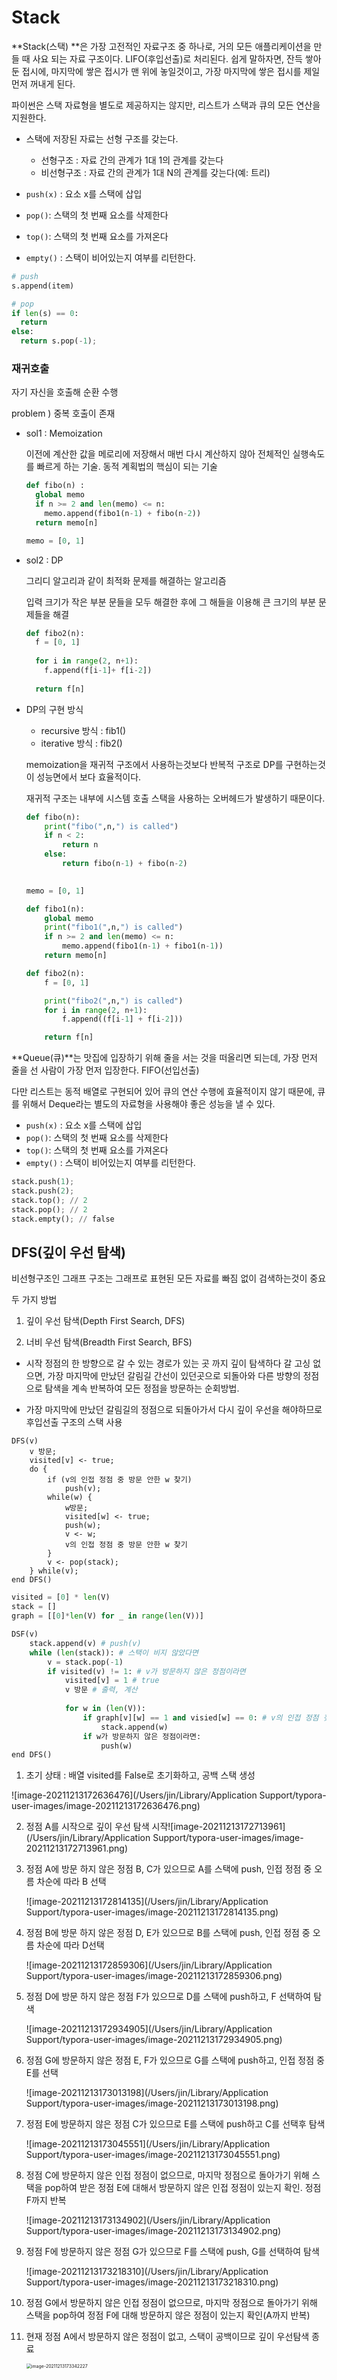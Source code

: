 # Stack

**Stack(스택) **은 가장 고전적인 자료구조 중 하나로, 거의 모든 애플리케이션을 만들 때 사요 되는 자료 구조이다. LIFO(후입선출)로 처리된다. 쉽게 말하자면, 잔득 쌓아둔 접시에, 마지막에 쌓은 접시가 맨 위에 놓일것이고, 가장 마지막에 쌓은 접시를 제일 먼저 꺼내게 된다.

파이썬은 스택 자료형을 별도로 제공하지는 않지만, 리스트가 스택과 큐의 모든 연산을 지원한다. 

* 스택에 저장된 자료는 선형 구조를 갖는다.
  * 선형구조 : 자료 간의 관계가 1대 1의 관계를 갖는다
  * 비선형구조 : 자료 간의 관계가 1대 N의 관계를 갖는다(예: 트리)

* `push(x)` : 요소 x를 스택에 삽입
* `pop()`: 스택의 첫 번째 요소를 삭제한다
* `top()`: 스택의 첫 번째 요소를 가져온다
* `empty()` : 스택이 비어있는지 여부를 리턴한다.

```python
# push
s.append(item)

# pop
if len(s) == 0:
  return
else:
  return s.pop(-1);
```



### 재귀호출

자기 자신을 호출해 순환 수행

problem ) 중복 호출이 존재

* sol1 :  Memoization

  이전에 계산한 값을 메로리에 저장해서 매번 다시 계산하지 않아 전체적인 실행속도를 빠르게 하는 기술. 동적 계획법의 핵심이 되는 기술

  ```python
  def fibo(n) :
    global memo
    if n >= 2 and len(memo) <= n:
      memo.append(fibo1(n-1) + fibo(n-2))
    return memo[n]
  
  memo = [0, 1]
  ```



* sol2 : DP

  그리디 알고리과 같이 최적화 문제를 해결하는 알고리즘

  입력 크기가 작은 부분 문들을 모두 해결한 후에 그 해들을 이용해 큰 크기의 부분 문제들을 해결

  ```python
  def fibo2(n):
    f = [0, 1]
    
    for i in range(2, n+1):
      f.append(f[i-1]+ f[i-2])
    
    return f[n]
  ```



* DP의 구현 방식

  * recursive 방식 : fib1()
  * iterative 방식 : fib2()

  memoization을 재귀적 구조에서 사용하는것보다 반복적 구조로 DP를 구현하는것이 성능면에서 보다 효율적이다.

  재귀적 구조는 내부에 시스템 호출 스택을 사용하는 오버헤드가 발생하기 때문이다.

  ```python
  def fibo(n):
      print("fibo(",n,") is called")
      if n < 2:
          return n
      else:
          return fibo(n-1) + fibo(n-2)
  
        
  memo = [0, 1]
  
  def fibo1(n):
      global memo
      print("fibo1(",n,") is called")
      if n >= 2 and len(memo) <= n:
          memo.append(fibo1(n-1) + fibo1(n-1))
      return memo[n]
  
  def fibo2(n):
      f = [0, 1]
  
      print("fibo2(",n,") is called")
      for i in range(2, n+1):
          f.append((f[i-1] + f[i-2]))
  
      return f[n]
  ```

  

**Queue(큐)**는 맛집에 입장하기 위해 줄을 서는 것을 떠올리면 되는데, 가장 먼저 줄을 선 사람이 가장 먼저 입장한다. FIFO(선입선출)

다만 리스트는 동적 배열로 구현되어 있어 큐의 연산 수행에 효율적이지 않기 때문에, 큐를 위해서 Deque라는 별도의 자료형을 사용해야 좋은 성능을 낼 수 있다.



* `push(x)` : 요소 x를 스택에 삽입
* `pop()`: 스택의 첫 번째 요소를 삭제한다
* `top()`: 스택의 첫 번째 요소를 가져온다
* `empty()` : 스택이 비어있는지 여부를 리턴한다.

```python
stack.push(1);
stack.push(2);
stack.top(); // 2
stack.pop(); // 2
stack.empty(); // false
```





## DFS(깊이 우선 탐색)

비선형구조인 그래프 구조는 그래프로 표현된 모든 자료를 빠짐 없이 검색하는것이 중요

두 가지 방법

1. 깊이 우선 탐색(Depth First Search, DFS)

2. 너비 우선 탐색(Breadth First Search, BFS)



* 시작 정점의 한 방향으로 갈 수 있는 경로가 있는 곳 까지 깊이 탐색하다 갈 고싱 없으면, 가장 마지막에 만났던 갈림길 간선이 있던곳으로 되돌아와 다른 방향의 정점으로 탐색을 계속 반복하여 모든 정점을 방문하는 순회방법.

* 가장 마지막에 만났던 갈림길의 정점으로 되돌아가서 다시 깊이 우선을 해야하므로 후입선출 구조의 스택 사용

```pyt
DFS(v)
	v 방문;
	visited[v] <- true;
	do {
		if (v의 인접 정점 중 방문 안한 w 찾기)
			push(v);
		while(w) {
			w방문;
			visited[w] <- true;
			push(w);
			v <- w;
			v의 인접 정점 중 방문 안한 w 찾기
		}
		v <- pop(stack);
	} while(v);
end DFS()
```

```python
visited = [0] * len(V)
stack = []
graph = [[0]*len(V) for _ in range(len(V))]

DSF(v)
	stack.append(v) # push(v)
    while (len(stack)): # 스택이 비지 않았다면
        v = stack.pop(-1)
        if visited(v) != 1: # v가 방문하지 않은 정점이라면
            visited[v] = 1 # true
            v 방문 # 출력, 계산
            
            for w in (len(V)): 
                if graph[v][w] == 1 and visied[w] == 0: # v의 인접 정점 찾기
                    stack.append(w)
                if w가 방문하지 않은 정점이라면:
                    push(w)
end DFS()     
```



1. 초기 상태 : 배열 visited를 False로 초기화하고, 공백 스택 생성

![image-20211213172636476](/Users/jin/Library/Application Support/typora-user-images/image-20211213172636476.png)

2. 정점 A를 시작으로 깊이 우선 탐색 시작![image-20211213172713961](/Users/jin/Library/Application Support/typora-user-images/image-20211213172713961.png)

3. 정점 A에 방문 하지 않은 정점 B, C가 있으므로 A를 스택에 push, 인접 정점 중 오름 차순에 따라  B 선택

   ![image-20211213172814135](/Users/jin/Library/Application Support/typora-user-images/image-20211213172814135.png)

4. 정점 B에 방문 하지 않은 정점 D, E가 있으므로 B를 스택에 push, 인접 정점 중 오름 차순에 따라 D선택

   ![image-20211213172859306](/Users/jin/Library/Application Support/typora-user-images/image-20211213172859306.png)

5. 정점 D에 방문 하지 않은 정점 F가 있으므로 D를 스택에 push하고, F 선택하여 탐색

   ![image-20211213172934905](/Users/jin/Library/Application Support/typora-user-images/image-20211213172934905.png)

6. 정점 G에 방문하지 않은 정점 E, F가 있으므로 G를 스택에 push하고, 인접 정점 중 E를 선택

   ![image-20211213173013198](/Users/jin/Library/Application Support/typora-user-images/image-20211213173013198.png)

7. 정점 E에 방문하지 않은 정점 C가 있으므로 E를 스택에 push하고 C를 선택후 탐색 

   ![image-20211213173045551](/Users/jin/Library/Application Support/typora-user-images/image-20211213173045551.png)

8. 정점 C에 방문하지 않은 인접 정점이 없으므로, 마지막 정점으로 돌아가기 위해 스택을 pop하여 받은 정점 E에 대해서 방문하지 않은 인접 정점이 있는지 확인. 정점 F까지 반복

   ![image-20211213173134902](/Users/jin/Library/Application Support/typora-user-images/image-20211213173134902.png)

9. 정점 F에 방문하지 않은 정점 G가 있으므로 F를 스택에 push, G를 선택하여 탐색

   ![image-20211213173218310](/Users/jin/Library/Application Support/typora-user-images/image-20211213173218310.png)

10. 정점 G에서 방문하지 않은 인접 정점이 없으므로, 마지막 정점으로 돌아가기 위해 스택을 pop하여 정점 F에 대해 방문하지 않은 정점이 있는지 확인(A까지 반복)

11. 현재 정점 A에서 방문하지 않은 정점이 없고, 스택이 공백이므로 깊이 우선탐색 종료

    <img src="/Users/jin/Library/Application Support/typora-user-images/image-20211213173342227.png" alt="image-20211213173342227" style="zoom:50%;" />



